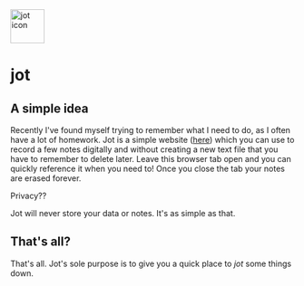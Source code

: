 <img src="https://raw.githubusercontent.com/liamhtml/jot/main/jot.ico" alt="jot icon" width="60px">
<!-- Icon made by Freepik from www.flaticon.com -->
<h1>jot</h1>
<h2>A simple idea</h2>
<p>Recently I've found myself trying to remember what I need to do, as I often have a lot of homework. Jot is a simple website (<a href="https://liamhtml.GitHub.io/jot">here</a>) which you can use to record a few notes digitally and without creating a new text file that you have to remember to delete later. Leave this browser tab open and you can quickly reference it when you need to! Once you close the tab your notes are erased forever.</p
<p>Privacy??</P>
<p>Jot will never store your data or notes. It's as simple as that.</p>
<h2>That's all?</h2>
<p>That's all. Jot's sole purpose is to give you a quick place to <em>jot</em> some things down.</p>

